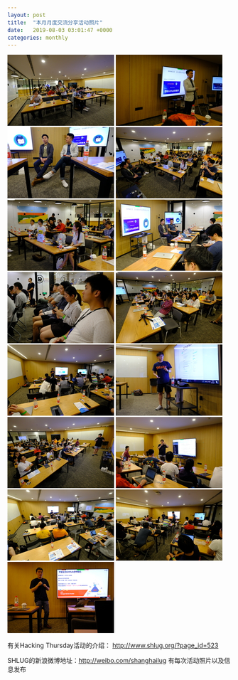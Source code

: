 ```yaml
---
layout: post
title:  "本月月度交流分享活动照片"
date:   2019-08-03 03:01:47 +0000
categories: monthly
---
```


[<img src='https://raw.githubusercontent.com/shanghailug/res2019q3/master/j803.monthly/j801_1922_1800+08.240x160.jpg'>](https://raw.githubusercontent.com/shanghailug/res2019q3/master/j803.monthly/j801_1922_1800+08.JPG)
[<img src='https://raw.githubusercontent.com/shanghailug/res2019q3/master/j803.monthly/j801_1933_3400+08.240x160.jpg'>](https://raw.githubusercontent.com/shanghailug/res2019q3/master/j803.monthly/j801_1933_3400+08.JPG)
[<img src='https://raw.githubusercontent.com/shanghailug/res2019q3/master/j803.monthly/j801_1941_2900+08.240x160.jpg'>](https://raw.githubusercontent.com/shanghailug/res2019q3/master/j803.monthly/j801_1941_2900+08.JPG)
[<img src='https://raw.githubusercontent.com/shanghailug/res2019q3/master/j803.monthly/j801_1942_5500+08.240x160.jpg'>](https://raw.githubusercontent.com/shanghailug/res2019q3/master/j803.monthly/j801_1942_5500+08.JPG)
[<img src='https://raw.githubusercontent.com/shanghailug/res2019q3/master/j803.monthly/j801_1943_5000+08.240x160.jpg'>](https://raw.githubusercontent.com/shanghailug/res2019q3/master/j803.monthly/j801_1943_5000+08.JPG)
[<img src='https://raw.githubusercontent.com/shanghailug/res2019q3/master/j803.monthly/j801_1945_0700+08.240x160.jpg'>](https://raw.githubusercontent.com/shanghailug/res2019q3/master/j803.monthly/j801_1945_0700+08.JPG)
[<img src='https://raw.githubusercontent.com/shanghailug/res2019q3/master/j803.monthly/j801_1947_2400+08.240x160.jpg'>](https://raw.githubusercontent.com/shanghailug/res2019q3/master/j803.monthly/j801_1947_2400+08.JPG)
[<img src='https://raw.githubusercontent.com/shanghailug/res2019q3/master/j803.monthly/j801_2027_4200+08.240x160.jpg'>](https://raw.githubusercontent.com/shanghailug/res2019q3/master/j803.monthly/j801_2027_4200+08.JPG)
[<img src='https://raw.githubusercontent.com/shanghailug/res2019q3/master/j803.monthly/j801_2031_4500+08.240x160.jpg'>](https://raw.githubusercontent.com/shanghailug/res2019q3/master/j803.monthly/j801_2031_4500+08.JPG)
[<img src='https://raw.githubusercontent.com/shanghailug/res2019q3/master/j803.monthly/j801_2037_5300+08.240x160.jpg'>](https://raw.githubusercontent.com/shanghailug/res2019q3/master/j803.monthly/j801_2037_5300+08.JPG)
[<img src='https://raw.githubusercontent.com/shanghailug/res2019q3/master/j803.monthly/j801_2055_2000+08.240x160.jpg'>](https://raw.githubusercontent.com/shanghailug/res2019q3/master/j803.monthly/j801_2055_2000+08.JPG)
[<img src='https://raw.githubusercontent.com/shanghailug/res2019q3/master/j803.monthly/j801_2112_2300+08.240x160.jpg'>](https://raw.githubusercontent.com/shanghailug/res2019q3/master/j803.monthly/j801_2112_2300+08.JPG)
[<img src='https://raw.githubusercontent.com/shanghailug/res2019q3/master/j803.monthly/j801_2120_4300+08.240x160.jpg'>](https://raw.githubusercontent.com/shanghailug/res2019q3/master/j803.monthly/j801_2120_4300+08.JPG)
[<img src='https://raw.githubusercontent.com/shanghailug/res2019q3/master/j803.monthly/j801_2134_2100+08.240x160.jpg'>](https://raw.githubusercontent.com/shanghailug/res2019q3/master/j803.monthly/j801_2134_2100+08.JPG)
[<img src='https://raw.githubusercontent.com/shanghailug/res2019q3/master/j803.monthly/j801_2135_2500+08.240x160.jpg'>](https://raw.githubusercontent.com/shanghailug/res2019q3/master/j803.monthly/j801_2135_2500+08.JPG)

有关Hacking Thursday活动的介绍：
http://www.shlug.org/?page_id=523

SHLUG的新浪微博地址：http://weibo.com/shanghailug 有每次活动照片以及信息发布



